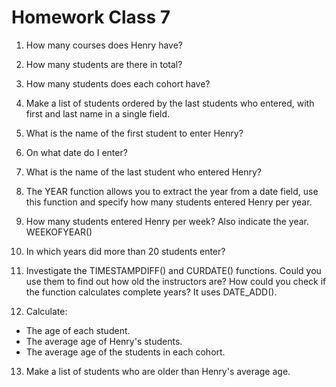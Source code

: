# Homework Class 7
1. How many courses does Henry have?

2. How many students are there in total?

3. How many students does each cohort have?

4. Make a list of students ordered by the last students who entered, with first and last name in a single field.

5. What is the name of the first student to enter Henry?

6. On what date do I enter?

7. What is the name of the last student who entered Henry?

8. The YEAR function allows you to extract the year from a date field, use this function and specify how many students entered Henry per year.

9. How many students entered Henry per week? Also indicate the year. WEEKOFYEAR()

10. In which years did more than 20 students enter?

11. Investigate the TIMESTAMPDIFF() and CURDATE() functions. Could you use them to find out how old the instructors are? How could you check if the function calculates complete years? It uses DATE_ADD().

12. Calculate:
- The age of each student.
- The average age of Henry's students.
- The average age of the students in each cohort.

13. Make a list of students who are older than Henry's average age.